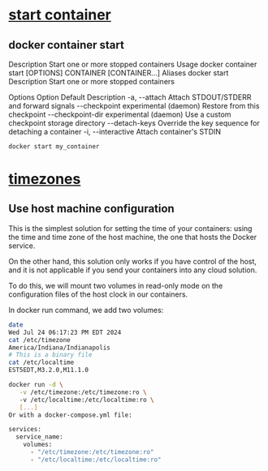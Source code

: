 # **[start container](https://docs.docker.com/reference/cli/docker/container/start/)**

## docker container start

Description Start one or more stopped containers
Usage docker container start [OPTIONS] CONTAINER [CONTAINER...]
Aliases
docker start
Description
Start one or more stopped containers

Options
Option Default Description
-a, --attach  Attach STDOUT/STDERR and forward signals
--checkpoint  experimental (daemon) Restore from this checkpoint
--checkpoint-dir  experimental (daemon) Use a custom checkpoint storage directory
--detach-keys  Override the key sequence for detaching a container
-i, --interactive  Attach container's STDIN

```bash
docker start my_container
```

# **[timezones](https://hoa.ro/blog/2020-12-08-draft-docker-time-timezone/)**

## Use host machine configuration

This is the simplest solution for setting the time of your containers: using the time and time zone of the host machine, the one that hosts the Docker service.

On the other hand, this solution only works if you have control of the host, and it is not applicable if you send your containers into any cloud solution.

To do this, we will mount two volumes in read-only mode on the configuration files of the host clock in our containers.

In docker run command, we add two volumes:

```bash
date
Wed Jul 24 06:17:23 PM EDT 2024
cat /etc/timezone                                               
America/Indiana/Indianapolis
# This is a binary file
cat /etc/localtime 
EST5EDT,M3.2.0,M11.1.0

docker run -d \
   -v /etc/timezone:/etc/timezone:ro \  
   -v /etc/localtime:/etc/localtime:ro \
   [...]
Or with a docker-compose.yml file:

services:
  service_name:
    volumes:
      - "/etc/timezone:/etc/timezone:ro"
      - "/etc/localtime:/etc/localtime:ro"
```
